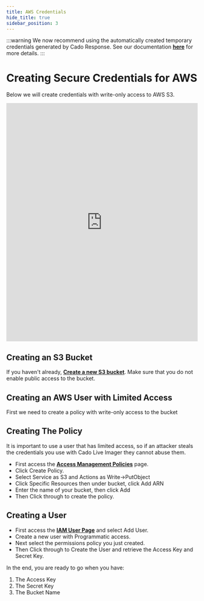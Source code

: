 ```yaml
---
title: AWS Credentials
hide_title: true
sidebar_position: 3
---
```



:::warning
We now recommend using the automatically created temporary credentials generated by Cado Response. See our documentation **[here](deploy#deploy-through-cado-response-platform)** for more details.
:::


# Creating Secure Credentials for AWS
Below we will create credentials with write-only access to AWS S3.

<iframe width="100%" height="628" src="https://www.youtube.com/embed/OW6fwaUNVXU" title="YouTube video player" frameborder="0" allowfullscreen></iframe>

## Creating an S3 Bucket
If you haven't already, **[Create a new S3 bucket](https://docs.aws.amazon.com/quickstarts/latest/s3backup/step-1-create-bucket.html)**. Make sure that you do not enable public access to the bucket.

## Creating an AWS User with Limited Access
First we need to create a policy with write-only access to the bucket

## Creating The Policy
It is important to use a user that has limited access, so if an attacker steals the credentials you use with Cado Live Imager they cannot abuse them.
- First access the **[Access Management Policies](https://console.aws.amazon.com/iam/home#/policies)** page.
- Click Create Policy.
- Select Service as S3 and Actions as Write->PutObject
- Click Specific Resources then under bucket, click Add ARN
- Enter the name of your bucket, then click Add
- Then Click through to create the policy.

## Creating a User
- First access the **[IAM User Page](https://console.aws.amazon.com/iam/home#/users)** and select Add User.
- Create a new user with Programmatic access.
- Next select the permissions policy you just created.
- Then Click through to Create the User and retrieve the Access Key and Secret Key.

In the end, you are ready to go when you have:
1. The Access Key
2. The Secret Key
3. The Bucket Name